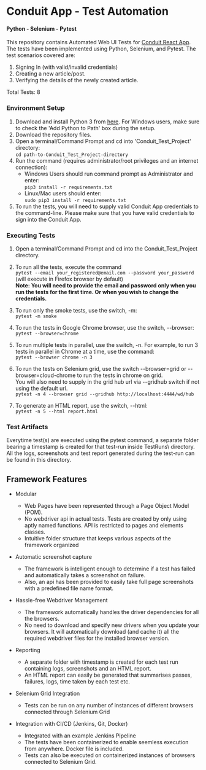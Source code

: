 # Conduit App - Test Automation
#### Python - Selenium - Pytest

This repository contains Automated Web UI Tests for [Conduit React App](https://react-redux.realworld.io/).
The tests have been implemented using Python, Selenium, and Pytest. The test scenarios covered are:  
1. Signing In (with valid/invalid credentials)
2. Creating a new article/post.
3. Verifying the details of the newly created article.

Total Tests: 8

### Environment Setup
1. Download and install Python 3 from [here](https://www.python.org/downloads/). For Windows users, make sure to check the 'Add Python to Path' box during the setup.
2. Download the repository files.
3. Open a terminal/Command Prompt and cd into 'Conduit_Test_Project' directory:  
    `cd path-to-Conduit_Test_Project-directory`
4. Run the command (requires administrator/root privileges and an internet connection):  
   + Windows Users should run command prompt as Administrator and enter:  
   `pip3 install -r requirements.txt`
   + Linux/Mac users should enter:  
   `sudo pip3 install -r requirements.txt`
5. To run the tests, you will need to supply valid Conduit App credentials to the command-line. Please make sure that you have valid credentials to sign into the Conduit App.


### Executing Tests
1. Open a terminal/Command Prompt and cd into the Conduit_Test_Project directory.
  

2. To run all the tests, execute the command  
   `pytest --email your_registered@email.com --password your_password` (will execute in Firefox browser by default)  
    **Note: You will need to provide the email and password only when you run the tests for the first time. Or when you wish to change the credentials.**
  

3. To run only the smoke tests, use the switch, -m:  
      `pytest -m smoke`  
  

4. To run the tests in Google Chrome browser, use the switch, --browser:  
   `pytest --browser=chrome`
  

5. To run multiple tests in parallel, use the switch, -n. For example, to run 3 tests in parallel in Chrome at a time, use the command:  
   `pytest --browser chrome -n 3`
  

6. To run the tests on Selenium grid, use the switch --browser=grid or --browser=cloud-chrome to run the tests in chrome on grid.  
    You will also need to supply in the grid hub url via --gridhub switch if not using the default url.  
   `pytest -n 4 --browser grid --gridhub http://localhost:4444/wd/hub`
  

7. To generate an HTML report, use the switch, --html:  
   `pytest -n 5 --html report.html`

### Test Artifacts
Everytime test(s) are executed using the pytest command, a separate folder bearing a timestamp is created for that test-run inside TestRuns\ directory. All the logs, screenshots and test report generated during the test-run can be found in this directory.

## Framework Features
- Modular
    - Web Pages have been represented through a Page Object Model (POM).
    - No webdriver api in actual tests. Tests are created by only using aptly named functions. API is restricted to pages and elements classes.
    - Intuitive folder structure that keeps various aspects of the framework organized

- Automatic screenshot capture
    - The framework is intelligent enough to determine if a test has failed and automatically takes a screenshot on failure.
    - Also, an api has been provided to easily take full page screenshots with a predefined file name format.

- Hassle-free Webdriver Management
    - The framework automatically handles the driver dependencies for all the browsers.
    - No need to download and specify new drivers when you update your browsers. It will automatically download (and cache it) all the required webdriver files for the installed browser version.

- Reporting
    - A separate folder with timestamp is created for each test run containing logs, screenshots and an HTML report.
    - An HTML report can easily be generated that summarises passes, failures, logs, time taken by each test etc.

- Selenium Grid Integration
    - Tests can be run on any number of instances of different browsers connected through Selenium Grid

- Integration with CI/CD (Jenkins, Git, Docker)
    - Integrated with an example Jenkins Pipeline
    - The tests have been containerized to enable seemless execution from anywhere. Docker file is included.
    - Tests can also be executed on containerized instances of browsers connected to Selenium Grid.
